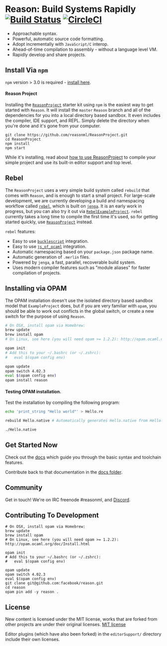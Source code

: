 


Reason: Build Systems Rapidly [![Build Status](https://travis-ci.org/facebook/reason.svg?branch=master)](https://travis-ci.org/facebook/reason) [![CircleCI](https://circleci.com/gh/facebook/reason/tree/master.svg?style=svg)](https://circleci.com/gh/facebook/reason/tree/master)
=========================================


- Approachable syntax.
- Powerful, automatic source code formatting.
- Adopt incrementally with `JavaScript/C` interop.
- Ahead-of-time compilation to assembly - without a language level VM.
- Rapidly develop and share projects.

Install Via `npm`
----------------
`npm` version > 3.0 is required - [install here](https://nodejs.org/en/download/current/).

#### Reason Project

Installing the [`ReasonProject`](https://reasonml.github.io/ReasonProject/) starter kit using `npm` is the easiest way to get started with `Reason`. It will install the `master` `Reason` branch and all of the dependencies for you into a local directory based sandbox. It even includes the compiler, IDE support, and REPL. Simply delete the directory when you're done and it's gone from your computer.

```
git clone https://github.com/reasonml/ReasonProject.git
cd ReasonProject
npm install
npm start
```

While it's installing, read about [how to use ReasonProject](https://reasonml.github.io/ReasonProject/) to compile your simple project and use its built-in editor support and top level.

Rebel
-----
The `ReasonProject` uses a very simple build system called `rebuild` that comes with `Reason`, and is enough to start a small project. For large-scale development, we are currently developing a build and namespacing workflow called [`rebel`](https://github.com/reasonml/rebel), which is built on [`jenga`](https://github.com/janestreet/jenga). It is an early work in progress, but you can also try it out via [`RebelExampleProject`](https://github.com/reasonml/RebelExampleProject). `rebel`  currently takes a long time to compile the first time it's used, so for getting started quickly, use [`ReasonProject`](https://reasonml.github.io/ReasonProject/) instead.

`rebel` features:

- Easy to use [`bucklescript`](https://github.com/bloomberg/bucklescript) integration.
- Easy to use [`js_of_ocaml`](https://github.com/ocsigen/js_of_ocaml) integration.
- Automatic namespacing based on your `package.json` package name.
- Automatic generation of `.merlin` files.
- Powered by `jenga`, a fast, parallel, recoverable build system.
- Uses modern compiler features such as "module aliases" for faster compilation of projects.


Installing via OPAM
-------------------

The OPAM installation doesn't use the isolated directory based sandbox model that `ExampleProject` does, but if you are very familiar with `opam`, you should be able to work out conflicts in the global switch, or create a new switch for the purpose of using `Reason`.


```sh
# On OSX, install opam via Homebrew:
brew update
brew install opam
# On Linux, see here (you will need opam >= 1.2.2): http://opam.ocaml.org/doc/Install.html

opam init
# Add this to your ~/.bashrc (or ~/.zshrc):
#   eval $(opam config env)

opam update
opam switch 4.02.3
eval $(opam config env)
opam install reason
```

#### Testing OPAM installation.

Test the installation by compiling the following program:


```sh
echo 'print_string "Hello world"' > Hello.re

rebuild Hello.native # Automatically generates Hello.native from Hello.re

./Hello.native

```

Get Started Now
---------------
Check out the [docs](http://facebook.github.io/reason) which guide you through the basic syntax and toolchain features.

Contribute back to that documentation in the [docs folder](https://github.com/facebook/reason/tree/master/docs).


Community
---------------
Get in touch! We're on IRC freenode #reasonml, and [Discord](https://discord.gg/reasonml).

Contributing To Development
----------
```
# On OSX, install opam via Homebrew:
brew update
brew install opam
# On Linux, see here (you will need opam >= 1.2.2): http://opam.ocaml.org/doc/Install.html

opam init
# Add this to your ~/.bashrc (or ~/.zshrc):
#   eval $(opam config env)

opam update
opam switch 4.02.3
eval $(opam config env)
git clone git@github.com:facebook/reason.git
cd reason
opam pin add -y reason .
```

License
-------

New content is licensed under the MIT license, works that are forked from other
projects are under their original licenses.
[MIT license](LICENSE.txt)

Editor plugins (which have also been forked) in the `editorSupport/` directory
include their own licenses.
